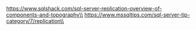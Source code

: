 https://www.sqlshack.com/sql-server-replication-overview-of-components-and-topography\\
https://www.mssqltips.com/sql-server-tip-category/7/replication\\
